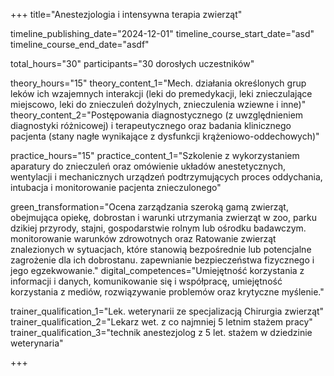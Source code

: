 +++
title="Anestezjologia i intensywna terapia zwierząt"

timeline_publishing_date="2024-12-01"
timeline_course_start_date="asd"
timeline_course_end_date="asdf"

total_hours="30"
participants="30 dorosłych uczestników"

theory_hours="15"
theory_content_1="Mech. działania określonych grup leków ich wzajemnych interakcji (leki do premedykacji, leki znieczulające miejscowo, leki do znieczuleń dożylnych, znieczulenia wziewne i inne)"
theory_content_2="Postępowania diagnostycznego (z uwzględnieniem diagnostyki różnicowej) i terapeutycznego oraz badania klinicznego pacjenta (stany nagłe wynikające z dysfunkcji krążeniowo-oddechowych)"

practice_hours="15"
practice_content_1="Szkolenie z wykorzystaniem aparatury do znieczuleń oraz omówienie układów anestetycznych, wentylacji i mechanicznych urządzeń podtrzymujących proces oddychania, intubacja i monitorowanie pacjenta znieczulonego"

green_transformation="Ocena zarządzania szeroką gamą zwierząt, obejmująca opiekę, dobrostan i warunki utrzymania zwierząt w zoo, parku dzikiej przyrody, stajni, gospodarstwie rolnym lub ośrodku badawczym. monitorowanie warunków zdrowotnych oraz Ratowanie zwierząt znalezionych w sytuacjach, które stanowią bezpośrednie lub potencjalne zagrożenie dla ich dobrostanu. zapewnianie bezpieczeństwa fizycznego i jego egzekwowanie."
digital_competences="Umiejętność korzystania z informacji i danych, komunikowanie się i współpracę, umiejętność korzystania z mediów, rozwiązywanie problemów oraz krytyczne myślenie."

trainer_qualification_1="Lek. weterynarii ze specjalizacją Chirurgia zwierząt"
trainer_qualification_2="Lekarz wet. z co najmniej 5 letnim stażem pracy"
trainer_qualification_3="technik anestezjolog z 5 let. stażem w dziedzinie weterynaria"

+++